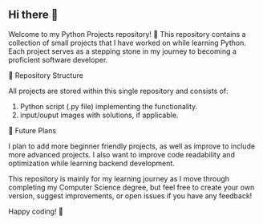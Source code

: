 ## Hi there 👋

Welcome to my Python Projects repository! 🚀 This repository contains a collection of small projects that I have worked on while learning Python. Each project serves as a stepping stone in my journey to becoming a proficient software developer.

📂 Repository Structure

All projects are stored within this single repository and consists of: 

1. Python script (.py file) implementing the functionality.
2. input/ouput images with solutions, if applicable.

📌 Future Plans

I plan to add more beginner friendly projects, as well as improve to include more advanced projects. I also want to improve code readability and optimization while learning backend development. 

This repository is mainly for my learning journey as I move through completing my Computer Science degree, but feel free to create your own version, suggest improvements, or open issues if you have any feedback!

Happy coding! 🎉


